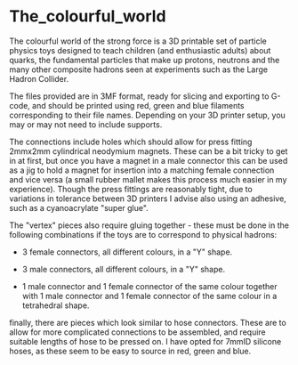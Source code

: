 # The_colourful_world
The colourful world of the strong force is a 3D printable set of particle physics toys designed to teach children (and enthusiastic adults) about quarks, the fundamental particles that make up protons, neutrons and the many other composite hadrons seen at experiments such as the Large Hadron Collider.

The files provided are in 3MF format, ready for slicing and exporting to G-code, and should be printed using red, green and blue filaments corresponding to their file names. Depending on your 3D printer setup, you may or may not need to include supports.

The connections include holes which should allow for press fitting 2mmx2mm cylindrical neodymium magnets. These can be a bit tricky to get in at first, but once you have a magnet in a male connector this can be used as a jig to hold a magnet for insertion into a matching female connection and vice versa (a small rubber mallet makes this process much easier in my experience). Though the press fittings are reasonably tight, due to variations in tolerance between 3D printers I advise also using an adhesive, such as a cyanoacrylate "super glue".

The "vertex" pieces also require gluing together - these must be done in the following combinations if the toys are to correspond to physical hadrons:

- 3 female connectors, all different colours, in a "Y" shape.

- 3 male connectors, all different colours, in a "Y" shape.

- 1 male connector and 1 female connector of the same colour together with 1 male connector and 1 female connector of the same colour in a tetrahedral shape.

finally, there are pieces which look similar to hose connectors. These are to allow for more complicated connections to be assembled, and require suitable lengths of hose to be pressed on. I have opted for 7mmID silicone hoses, as these seem to be easy to source in red, green and blue.
